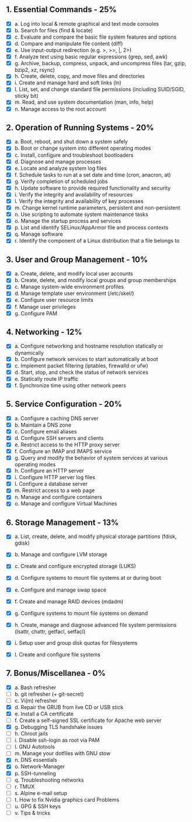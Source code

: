 ## 1. Essential Commands - 25%

- [x] a. Log into local & remote graphical and text mode consoles
- [x] b. Search for files (find & locate)
- [x] c. Evaluate and compare the basic file system features and options
- [x] d. Compare and manipulate file content (diff)
- [x] e. Use input-output redirection (e.g. >, >>, |, 2>)
- [x] f. Analyze text using basic regular expressions (grep, sed, awk)
- [x] g. Archive, backup, compress, unpack, and uncompress files (tar, gzip, bzip2, xz, rsync)
- [x] h. Create, delete, copy, and move files and directories
- [x] i. Create and manage hard and soft links (ln)
- [x] l. List, set, and change standard file permissions (including SUID/SGID, sticky bit)
- [x] m. Read, and use system documentation (man, info, help)
- [x] n. Manage access to the root account

## 2. Operation of Running Systems - 20%

- [x] a. Boot, reboot, and shut down a system safely
- [x] b. Boot or change system into different operating modes
- [x] c. Install, configure and troubleshoot bootloaders
- [x] d. Diagnose and manage processes
- [x] e. Locate and analyze system log files
- [x] f. Schedule tasks to run at a set date and time (cron, anacron, at)
- [x] g. Verify completion of scheduled jobs
- [x] h. Update software to provide required functionality and security
- [x] i. Verify the integrity and availability of resources
- [x] l. Verify the integrity and availability of key processes
- [x] m. Change kernel runtime parameters, persistent and non-persistent
- [x] n. Use scripting to automate system maintenance tasks
- [x] o. Manage the startup process and services
- [x] p. List and identify SELinux/AppArmor file and process contexts
- [x] q. Manage software
- [x] r. Identify the component of a Linux distribution that a file belongs to

## 3. User and Group Management - 10%

- [x] a. Create, delete, and modify local user accounts
- [x] b. Create, delete, and modify local groups and group memberships
- [x] c. Manage system-wide environment profiles
- [x] d. Manage template user environment (/etc/skel/)
- [x] e. Configure user resource limits
- [x] f. Manage user privileges
- [x] g. Configure PAM

## 4. Networking - 12%

- [x] a. Configure networking and hostname resolution statically or dynamically
- [x] b. Configure network services to start automatically at boot
- [x] c. Implement packet filtering (iptables, firewalld or ufw)
- [x] d. Start, stop, and check the status of network services
- [x] e. Statically route IP traffic
- [x] f. Synchronize time using other network peers

## 5. Service Configuration - 20%

- [x] a. Configure a caching DNS server
- [x] b. Maintain a DNS zone
- [x] c. Configure email aliases
- [x] d. Configure SSH servers and clients
- [x] e. Restrict access to the HTTP proxy server
- [x] f. Configure an IMAP and IMAPS service
- [x] g. Query and modify the behavior of system services at various operating modes
- [x] h. Configure an HTTP server
- [x] i. Configure HTTP server log files
- [x] l. Configure a database server
- [x] m. Restrict access to a web page
- [x] n. Manage and configure containers
- [x] o. Manage and configure Virtual Machines

## 6. Storage Management - 13%

- [x] a. List, create, delete, and modify physical storage partitions (fdisk, gdisk)
- [x] b. Manage and configure LVM storage
- [x] c. Create and configure encrypted storage (LUKS)
- [x] d. Configure systems to mount file systems at or during boot
- [x] e. Configure and manage swap space
- [x] f. Create and manage RAID devices (mdadm)
- [x] g. Configure systems to mount file systems on demand
- [x] h. Create, manage and diagnose advanced file system permissions (lsattr, chattr, getfacl, setfacl)
- [x] i. Setup user and group disk quotas for filesystems
- [x] l. Create and configure file systems


## 7. Bonus/Miscellanea - 0%

- [x] a. Bash refresher
- [ ] b. git refresher (+ git-secret)
- [ ] c. Vi(m) refresher
- [x] d. Repair the GRUB from live CD or USB stick 
- [x] e. Install a CA certificate
- [ ] f. Create a self-signed SSL certificate for Apache web server
- [x] g. Debugging TLS handshake issues
- [ ] h. Chroot jails
- [ ] i. Disable ssh-login as root via PAM
- [ ] l. GNU Autotools
- [ ] m. Manage your dotfiles with GNU stow
- [x] n. DNS essentials
- [x] o. Network-Manager
- [x] p. SSH-tunneling
- [ ] q. Troubleshooting networks
- [ ] r. TMUX
- [ ] s. Alpine e-mail setup
- [ ] t. How to fix Nvidia graphics card Problems
- [ ] u. GPG & SSH keys 
- [ ] v. Tips & tricks